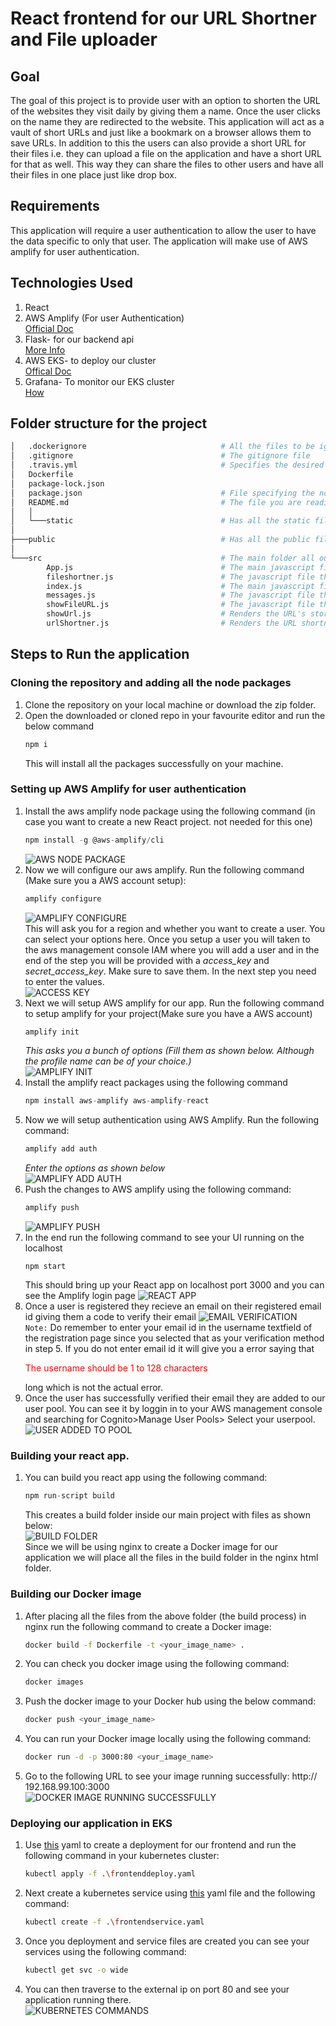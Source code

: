 # React frontend for our URL Shortner and File uploader

## Goal
<p>The goal of this project is to provide user with an option to shorten the URL of the websites they visit daily by giving them a name. Once the user clicks on the name they are redirected to the website. This application will act as a vault of short URLs and just like a bookmark on a browser allows them to save URLs. In addition to this the users can also provide a short URL for their files i.e. they can upload a file on the application and have a short URL for that as well. This way they can share the files to other users and have all their files in one place just like drop box.</p>

## Requirements

<p>This application will require a user authentication to allow the user to have the data specific to only that user. The application will make use of AWS amplify for user authentication.</p>

## Technologies Used

<ol>
<li>React</li>
<li>AWS Amplify (For user Authentication)</li><a href="https://docs.amplify.aws/start/q/integration/react">Official Doc</a>
<li>Flask- for our backend api</li><a href="https://github.com/rahulh25/shorturlflaskapi">More Info</a>
<li>AWS EKS- to deploy our cluster</li><a href="https://aws.amazon.com/eks/">Offical Doc</a>
<li>Grafana- To monitor our EKS cluster</li><a href="https://github.com/rahulh25/PrometheusandGrafanainEKS">How</a>
</ol>

## Folder structure for the project

```bash
│   .dockerignore                              # All the files to be ignored in our docker build process
│   .gitignore                                 # The gitignore file
│   .travis.yml                                # Specifies the desired building and testing environment for Travis CI
│   Dockerfile
│   package-lock.json
│   package.json                               # File specifying the node packages required for the project
│   README.md                                  # The file you are reading.
│   │
│   └───static                                 # Has all the static files required to run our application
│
├───public                                     # Has all the public files such as main index.html etc. 
│
└───src                                        # The main folder all our javascript code to run our React js app
        App.js                                 # The main javascript file that gets rendered in index.js
        fileshortner.js                        # The javascript file that shows the File upload part of the app
        index.js                               # The main javascript file acts as the entry point for our React app
        messages.js                            # The javascript file that shows the sucess and error messages                      
        showFileURL.js                         # The javascript file that shows the files uploaded by user so far
        showUrl.js                             # Renders the URL's stored by user so far
        urlShortner.js                         # Renders the URL shortner part of the application
```

## Steps to Run the application

### Cloning the repository and adding all the node packages
1. Clone the repository on your local machine or download the zip folder.
2. Open the downloaded or cloned repo in your favourite editor and run the below command
    ```js
    npm i
    ```
    This will install all the packages successfully on your machine.

### Setting up AWS Amplify for user authentication
1. Install the aws amplify node package using the following command (in case you want to create a new React project. not needed for this one)
    ```js
    npm install -g @aws-amplify/cli
    ```
    ![AWS NODE PACKAGE](https://github.com/rahulh25/screenshots/blob/master/frontend/aws_amplify_package.png)<br>
2. Now we will configure our aws amplify. Run the following command (Make sure you a AWS account setup):
    ```js
    amplify configure
    ```
    ![AMPLIFY CONFIGURE](https://github.com/rahulh25/screenshots/blob/master/frontend/aws_amplify_setup.png)<br>
    This will ask you for a region and whether you want to create a user. You can select your options here. Once you setup a user you will taken to the aws management console IAM where you will add a user and in the end of the step you will be provided with a <i>access_key</i> and <i>secret_access_key</i>. Make sure to save them. In the next step you need to enter the values.<br>
    ![ACCESS KEY](https://github.com/rahulh25/screenshots/blob/master/frontend/access_key.png)<br>
3. Next we will setup AWS amplify for our app. Run the following command to setup amplify for your project(Make sure you have a AWS account)
    ```js
    amplify init
    ```
    <i>This asks you a bunch of options (Fill them as shown below. Although the profile name can be of your choice.)</i><br>
    ![AMPLIFY INIT](https://github.com/rahulh25/screenshots/blob/master/frontend/amplify_init.png)<br>  
4. Install the amplify react packages using the following command
    ```js
    npm install aws-amplify aws-amplify-react
    ```
5. Now we will setup authentication using AWS Amplify. Run the following command:
    ```js
    amplify add auth
    ```
    <i>Enter the options as shown below</i><br>
    ![AMPLIFY ADD AUTH](https://github.com/rahulh25/screenshots/blob/master/frontend/add_auth.png)<br>
6. Push the changes to AWS amplify using the following command:
    ```js
    amplify push
    ```
    ![AMPLIFY PUSH](https://github.com/rahulh25/screenshots/blob/master/frontend/amplify_push.png)<br>
7. In the end run the following command to see your UI running on the localhost
    ```
    npm start
    ```
    This should bring up your React app on localhost port 3000 and you can see the Amplify login page
    ![REACT APP](https://github.com/rahulh25/screenshots/blob/master/frontend/react_app.png)<br>
8. Once a user is registered they recieve an email on their registered email id giving them a code to verify their email
    ![EMAIL VERIFICATION](https://github.com/rahulh25/screenshots/blob/master/frontend/email_verification.png)<br>
    `Note:` Do remember to enter your email id in the username textfield of the registration page since you selected that as your verification method in step 5. If you do not enter email id it will give you a error saying that <p style="color:Red">The username should be 1 to 128 characters</p> long which is not the actual error.
9. Once the user has successfully verified their email they are added to our user pool. You can see it by loggin in to your AWS management console and searching for Cognito>Manage User Pools> Select your userpool.
    ![USER ADDED TO POOL](https://github.com/rahulh25/screenshots/blob/master/frontend/user_added_to_pool.png)<br>

### Building your react app.

1. You can build you react app using the following command:
    ```js
    npm run-script build
    ```
    This creates a build folder inside our main project with files as shown below:<br>
    ![BUILD FOLDER](https://github.com/rahulh25/screenshots/blob/master/frontend/build_image.png)<br>
    Since we will be using nginx to create a Docker image for our application we will place all the files in the build folder in the nginx html folder.

### Building our Docker image

1. After placing all the files from the above folder (the build process) in nginx run the following command to create a Docker image:
    ```bash
    docker build -f Dockerfile -t <your_image_name> .
    ```
2. You can check you docker image using the following command:
    ```bash
    docker images
    ```
3. Push the docker image to your Docker hub using the below command:
    ```bash
    docker push <your_image_name>
    ```
4. You can run your Docker image locally using the following command:
    ```bash
    docker run -d -p 3000:80 <your_image_name>
    ```
5. Go to the following URL to see your image running successfully:
    http:// 192.168.99.100:3000<br>
    ![DOCKER IMAGE RUNNING SUCCESSFULLY](https://github.com/rahulh25/screenshots/blob/master/frontend/docker_running.png)<br>

### Deploying our application in EKS

1. Use <a href="https://github.com/rahulh25/PrometheusandGrafanainEKS/blob/master/frontenddeploy.yaml"> this</a> yaml to create a deployment for our frontend and run the following command in your kubernetes cluster:
    ```bash
    kubectl apply -f .\frontenddeploy.yaml
    ```
2. Next create a kubernetes service using <a href="https://github.com/rahulh25/PrometheusandGrafanainEKS/blob/master/frontendservice.yaml"> this</a> yaml file and the following command:
    ```bash
    kubectl create -f .\frontendservice.yaml
    ```
3. Once you deployment and service files are created you can see your services using the following command:
    ```bash
    kubectl get svc -o wide
    ```
4. You can then traverse to the external ip on port 80 and see your application running there.<br>
    ![KUBERNETES COMMANDS](https://github.com/rahulh25/screenshots/blob/master/frontend/kubectl_frontend.png)<br>